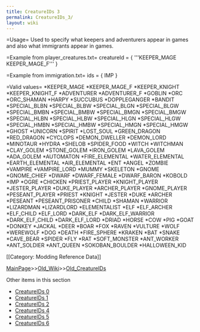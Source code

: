```yaml
---
title: CreatureIDs 3
permalink: CreatureIDs_3/
layout: wiki
---
```

=Usage=
Used to specify what keepers and adventurers appear in games and also what immigrants appear in games.

=Example from player_creatures.txt=
 creatureId = { '''KEEPER_MAGE KEEPER_MAGE_F''' }

=Example from immigration.txt=
 ids = { IMP }

=Valid values=
*KEEPER_MAGE
*KEEPER_MAGE_F
*KEEPER_KNIGHT
*KEEPER_KNIGHT_F
*ADVENTURER
*ADVENTURER_F
*GOBLIN
*ORC
*ORC_SHAMAN
*HARPY
*SUCCUBUS
*DOPPLEGANGER
*BANDIT
*SPECIAL_BLBN
*SPECIAL_BLBW
*SPECIAL_BLGN
*SPECIAL_BLGW
*SPECIAL_BMBN
*SPECIAL_BMBW
*SPECIAL_BMGN
*SPECIAL_BMGW
*SPECIAL_HLBN
*SPECIAL_HLBW
*SPECIAL_HLGN
*SPECIAL_HLGW
*SPECIAL_HMBN
*SPECIAL_HMBW
*SPECIAL_HMGN
*SPECIAL_HMGW
*GHOST
*UNICORN
*SPIRIT
*LOST_SOUL
*GREEN_DRAGON
*RED_DRAGON
*CYCLOPS
*DEMON_DWELLER
*DEMON_LORD
*MINOTAUR
*HYDRA
*SHELOB
*SPIDER_FOOD
*WITCH
*WITCHMAN
*CLAY_GOLEM
*STONE_GOLEM
*IRON_GOLEM
*LAVA_GOLEM
*ADA_GOLEM
*AUTOMATON
*FIRE_ELEMENTAL
*WATER_ELEMENTAL
*EARTH_ELEMENTAL
*AIR_ELEMENTAL
*ENT
*ANGEL
*ZOMBIE
*VAMPIRE
*VAMPIRE_LORD
*MUMMY
*SKELETON
*GNOME
*GNOME_CHIEF
*DWARF
*DWARF_FEMALE
*DWARF_BARON
*KOBOLD
*IMP
*OGRE
*CHICKEN
*PRIEST_PLAYER
*KNIGHT_PLAYER
*JESTER_PLAYER
*DUKE_PLAYER
*ARCHER_PLAYER
*GNOME_PLAYER
*PESEANT_PLAYER
*PRIEST
*KNIGHT
*JESTER
*DUKE
*ARCHER
*PESEANT
*PESEANT_PRISONER
*CHILD
*SHAMAN
*WARRIOR
*LIZARDMAN
*LIZARDLORD
*ELEMENTALIST
*ELF
*ELF_ARCHER
*ELF_CHILD
*ELF_LORD
*DARK_ELF
*DARK_ELF_WARRIOR
*DARK_ELF_CHILD
*DARK_ELF_LORD
*DRIAD
*HORSE
*COW
*PIG
*GOAT
*DONKEY
*JACKAL
*DEER
*BOAR
*FOX
*RAVEN
*VULTURE
*WOLF
*WEREWOLF
*DOG
*DEATH
*FIRE_SPHERE
*KRAKEN
*BAT
*SNAKE
*CAVE_BEAR
*SPIDER
*FLY
*RAT
*SOFT_MONSTER
*ANT_WORKER
*ANT_SOLDIER
*ANT_QUEEN
*SOKOBAN_BOULDER
*HALLOWEEN_KID

[[Category: Modding Reference Data]]

[MainPage](/keeperrl_wiki/ "wikilink")>>[Old_Wiki](/keeperrl_wiki/Old_Wiki "wikilink")>>[Old_CreatureIDs](/keeperrl_wiki/Old_CreatureIDs "wikilink")

Other items in this section
-    [CreatureIDs 0](/keeperrl_wiki/CreatureIDs_0 "wikilink")
-    [CreatureIDs 1](/keeperrl_wiki/CreatureIDs_1 "wikilink")
-    [CreatureIDs 2](/keeperrl_wiki/CreatureIDs_2 "wikilink")
-    [CreatureIDs 4](/keeperrl_wiki/CreatureIDs_4 "wikilink")
-    [CreatureIDs 5](/keeperrl_wiki/CreatureIDs_5 "wikilink")
-    [CreatureIDs 6](/keeperrl_wiki/CreatureIDs_6 "wikilink")
